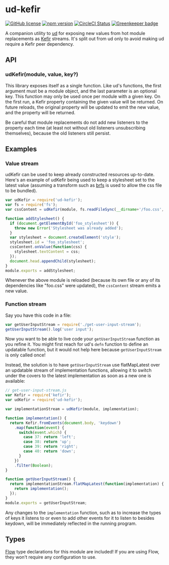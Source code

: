 # ud-kefir

[![GitHub license](https://img.shields.io/badge/license-MIT-blue.svg)](https://github.com/Macil/ud-kefir/blob/master/LICENSE.txt) [![npm version](https://img.shields.io/npm/v/ud-kefir.svg?style=flat)](https://www.npmjs.com/package/ud-kefir) [![CircleCI Status](https://circleci.com/gh/Macil/ud-kefir.svg?style=shield)](https://circleci.com/gh/Macil/ud-kefir) [![Greenkeeper badge](https://badges.greenkeeper.io/Macil/ud-kefir.svg)](https://greenkeeper.io/)

A companion utility to [ud](https://github.com/Macil/ud) for exposing new
values from hot module replacements as
[Kefir](https://kefirjs.github.io/kefir/) streams. It's split out from ud only
to avoid making ud require a Kefir peer dependency.

## API

### udKefir(module, value, key?)

This library exposes itself as a single function. Like ud's functions, the
first argument must be a module object, and the last parameter is an optional
key. This function may only be used once per module with a given key. On the
first run, a Kefir property containing the given value will be returned. On
future reloads, the original property will be updated to emit the new value,
and the property will be returned.

Be careful that module replacements do not add new listeners to the property
each time (at least not without old listeners unsubscribing themselves),
because the old listeners still persist.

## Examples

### Value stream

udKefir can be used to keep already constructed resources up-to-date. Here's
an example of udKefir being used to keep a stylesheet set to the latest value
(assuming a transform such as [brfs](https://github.com/substack/brfs) is used
to allow the css file to be bundled).

```javascript
var udKefir = require('ud-kefir');
var fs = require('fs');
var cssContent = udKefir(module, fs.readFileSync(__dirname+'/foo.css', 'utf8'));

function addStylesheet() {
  if (document.getElementById('foo_stylesheet')) {
    throw new Error('Stylesheet was already added');
  }
  var stylesheet = document.createElement('style');
  stylesheet.id = 'foo_stylesheet';
  cssContent.onValue(function(css) {
    stylesheet.textContent = css;
  });
  document.head.appendChild(stylesheet);
}
module.exports = addStylesheet;
```

Whenever the above module is reloaded (because its own file or any of its
dependencies like "foo.css" were updated), the `cssContent` stream emits a new
value.

### Function stream

Say you have this code in a file:

```javascript
var getUserInputStream = require('./get-user-input-stream');
getUserInputStream().log('user input');
```

Now you want to be able to live code your `getUserInputStream` function as you
refine it. You might first reach for ud's `defn` function to define an
updatable function, but it would not help here because `getUserInputStream` is
only called once!

Instead, the solution is to have `getUserInputStream` use flatMapLatest over an
updatable stream of implementation functions, allowing it to switch under the
covers to the latest implementation as soon as a new one is available:

```javascript
// get-user-input-stream.js
var Kefir = require('kefir');
var udKefir = require('ud-kefir');

var implementationStream = udKefir(module, implementation);

function implementation() {
  return Kefir.fromEvents(document.body, 'keydown')
    .map(function(event) {
      switch(event.which) {
        case 37: return 'left';
        case 38: return 'up';
        case 39: return 'right';
        case 40: return 'down';
      }
    })
    .filter(Boolean);
}

function getUserInputStream() {
  return implementationStream.flatMapLatest(function(implementation) {
    return implementation();
  });
}
module.exports = getUserInputStream;
```

Any changes to the `implementation` function, such as to increase the types of
keys it listens to or even to add other events for it to listen to besides
keydown, will be immediately reflected in the running program.

## Types

[Flow](https://flowtype.org/) type declarations for this module are included!
If you are using Flow, they won't require any configuration to use.
